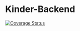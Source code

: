# Kinder-Backend
[![Coverage Status](https://coveralls.io/repos/github/Michelle-Hung/Kinder-Backend/badge.svg?branch=main)](https://coveralls.io/github/Michelle-Hung/Kinder-Backend?branch=main)
